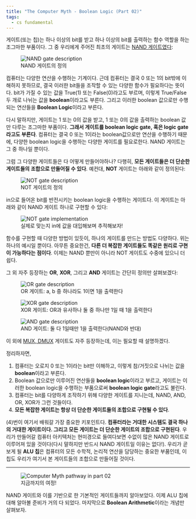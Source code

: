 ```yaml
---
title: "The Computer Myth - Boolean Logic (Part 02)"
tags:
  - cs fundamental
---
```


게이트(또는 칩)는 하나 이상의 bit를 받고 하나 이상의 bit를 출력하는 함수 역할을 하는 조그마한 부품이다. 그 중 우리에게 주어진 최초의 게이트는 [NAND 게이트였다](/computer-myth-01/):

<figure>
  <img src="{{ site.url }}{{ site.baseurl }}/assets/images/computer-myth/01-2.jpg" alt="NAND gate description">
  <figcaption>NAND 게이트의 정의</figcaption>
</figure> 

컴퓨터는 다양한 연산을 수행하는 기계이다. 근데 컴퓨터는 결국 0 또는 1의 bit밖에 이해하지 못하므로, 결국 이러한 bit들을 조작할 수 있는 다양한 함수가 필요하다는 뜻이다. bit가 가질 수 있는 값을 True(1) 또는 False(0)라고도 부르며, 이렇게 True/False 두 개로 나뉘는 값을 **boolean**이라고도 부른다. 그리고 이러한 boolean 값으로만 수행되는 연산들을 **Boolean Logic**이라고 부른다.

다시 말하지만, 게이트는 1 또는 0의 값을 받고, 1 또는 0의 값을 출력하는 boolean 값만 다루는 조그마한 부품이다. **그래서 게이트를 boolean logic gate, 혹은 logic gate라고도 부른다**. 컴퓨터는 결국 0 또는 1이라는 boolean값으로만 연산을 수행하기 때문에, 다양한 boolean logic을 수행하는 다양한 게이트를 필요로한다. NAND 게이트는 그 중 하나일 뿐이다.

그럼 그 다양한 게이트들은 다 어떻게 만들어야하나? 다행히, **모든 게이트들은 더 단순한 게이트들의 조합으로 만들어질 수 있다**. 예컨대, **NOT** 게이트는 아래와 같이 정의된다:

<figure>
  <img src="{{ site.url }}{{ site.baseurl }}/assets/images/computer-myth/02-0.jpg" alt="NOT gate description">
  <figcaption>NOT 게이트의 정의</figcaption>
</figure> 

in으로 들어온 bit를 반전시키는 boolean logic을 수행하는 게이트다. 이 게이트는 아래와 같이 NAND 게이트 하나로 구현할 수 있다:

<figure>
  <img src="{{ site.url }}{{ site.baseurl }}/assets/images/computer-myth/02-1.jpg" alt="NOT gate implementation">
  <figcaption>실제로 맞는지 in에 값을 대입해보며 추적해보자!</figcaption>
</figure> 

함수를 구현할 때 다양한 방법이 있듯이, 하나의 게이트를 만드는 방법도 다양하다. 위는 하나의 예시일 뿐이다. 아무튼 중요한건, **다른 더 복잡한 게이트들도 똑같은 원리로 구현이 가능하다는 점이다**. 이제는 NAND 뿐만이 아니라 NOT 게이트도 수중에 있으니 더 쉽다.

그 외 자주 등장하는 **OR**, **XOR**, 그리고 **AND** 게이트는 간단히 정의만 살펴보겠다:

<figure>
  <img src="{{ site.url }}{{ site.baseurl }}/assets/images/computer-myth/02-2.jpg" alt="OR gate description">
  <figcaption>OR 게이트: a, b 중 하나라도 1이면 1을 출력한다</figcaption>
</figure> 

<figure>
  <img src="{{ site.url }}{{ site.baseurl }}/assets/images/computer-myth/02-3.jpg" alt="XOR gate description">
  <figcaption>XOR 게이트: OR과 유사하나 둘 중 하나만 1일 때 1을 출력한다</figcaption>
</figure> 

<figure>
  <img src="{{ site.url }}{{ site.baseurl }}/assets/images/computer-myth/02-4.jpg" alt="AND gate description">
  <figcaption>AND 게이트: 둘 다 1일때만 1을 출력한다(NAND와 반대)</figcaption>
</figure> 

이 외에 [MUX, DMUX](https://en.wikipedia.org/wiki/Multiplexer) 게이트도 자주 등장하는데, 이는 필요할 때 설명하겠다.

정리하자면, 
1. 컴퓨터는 오로지 0 또는 1이라는 bit만 이해하고, 이렇게 참/거짓으로 나뉘는 값을 **boolean**이라고 부른다.
2. Boolean 값으로만 이루어진 연산들을 **boolean logic**이라고 부르고, 게이트는 이러한 boolean logic을 수행하는 부품으로써 **boolean logic gate**라고도 불린다.
3. 컴퓨터는 bit를 다양하게 조작하기 위해 다양한 게이트를 지니는데, NAND, AND, OR, XOR가 그런 것들이다.
4. **모든 복잡한 게이트는 항상 더 단순한 게이트들의 조합으로 구현될 수 있다**.

(4)번이 여기서 배워갈 가장 중요한 키포인트다. **컴퓨터라는 거대한 시스템도 결국 하나의 거대한 게이트이다. 그리고 모든 게이트는 더 단순한 게이트의 조합으로 구현된다**. 우리가 만들어갈 컴퓨터 아키텍처는 현미경으로 들여다보면 수없이 많은 NAND 게이트로 이루어져 있을 것이다(다시 말하지만 반드시 NAND 게이트일 이유는 없다!). 우리가 곧 보게 될 **ALU 칩**은 컴퓨터의 모든 수학적, 논리적 연산을 담당하는 중요한 부품인데, 이 칩도 우리가 여기서 본 게이트들의 조합으로 만들어질 것이다. 

---

<figure>
  <img src="{{ site.url }}{{ site.baseurl }}/assets/images/computer-myth/02-5.jpg" alt="Computer Myth pathway in part 02">
  <figcaption>지금까지의 여정!</figcaption>
</figure> 

NAND 게이트와 이를 기반으로 한 기본적인 게이트들까지 알아보았다. 이제 ALU 칩에 대해 알아볼 준비가 거의 다 되었다. 마지막으로 **Boolean Arithmetic**이라는 개념만 살펴보자.
